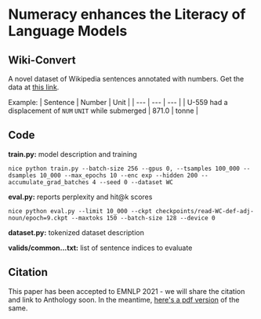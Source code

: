# Numeracy enhances the Literacy of Language Models

## Wiki-Convert

A novel dataset of Wikipedia sentences annotated with numbers. Get the data at [this link](https://drive.google.com/drive/folders/1FINtp5yC8J-ObLZ8p1Q0Oij9ttav1w91?usp=sharing).

Example:
| Sentence | Number | Unit |
| --- | --- | --- |
| U-559 had a displacement of `NUM` `UNIT` while submerged | 871.0 | tonne |

## Code

**train.py:** model description and training
```
nice python train.py --batch-size 256 --gpus 0, --tsamples 100_000 --dsamples 10_000 --max_epochs 10 --enc exp --hidden 200 --accumulate_grad_batches 4 --seed 0 --dataset WC
```
**eval.py:** reports perplexity and hit@k scores
```
nice python eval.py --limit 10_000 --ckpt checkpoints/read-WC-def-adj-noun/epoch=9.ckpt --maxtoks 150 --batch-size 128 --device 0
```
**dataset.py:** tokenized dataset description

**valids/common...txt:** list of sentence indices to evaluate

## Citation

This paper has been accepted to EMNLP 2021 - we will share the citation and link to Anthology soon. In the meantime, [here's a pdf version](https://github.com/avi-jit/numeracy-literacy/blob/main/camera_ready.pdf) of the same.

